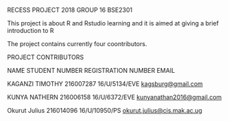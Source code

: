RECESS PROJECT 2018 GROUP 16 BSE2301

This project is about R and Rstudio learning and it is aimed at giving a brief introduction to R

The project contains currently four coontributors.

PROJECT CONTRIBUTORS

NAME                      STUDENT NUMBER                          REGISTRATION NUMBER                       EMAIL

KAGANZI TIMOTHY             216007287                               16/U/5134/EVE                           kagsburg@gmail.com

KUNYA NATHERN               216006158                               16/U/6372/EVE                           kunyanathan2016@gmail.com

Okurut Julius               216014096                               16/U/10950/PS                           okurut.julius@cis.mak.ac.ug


